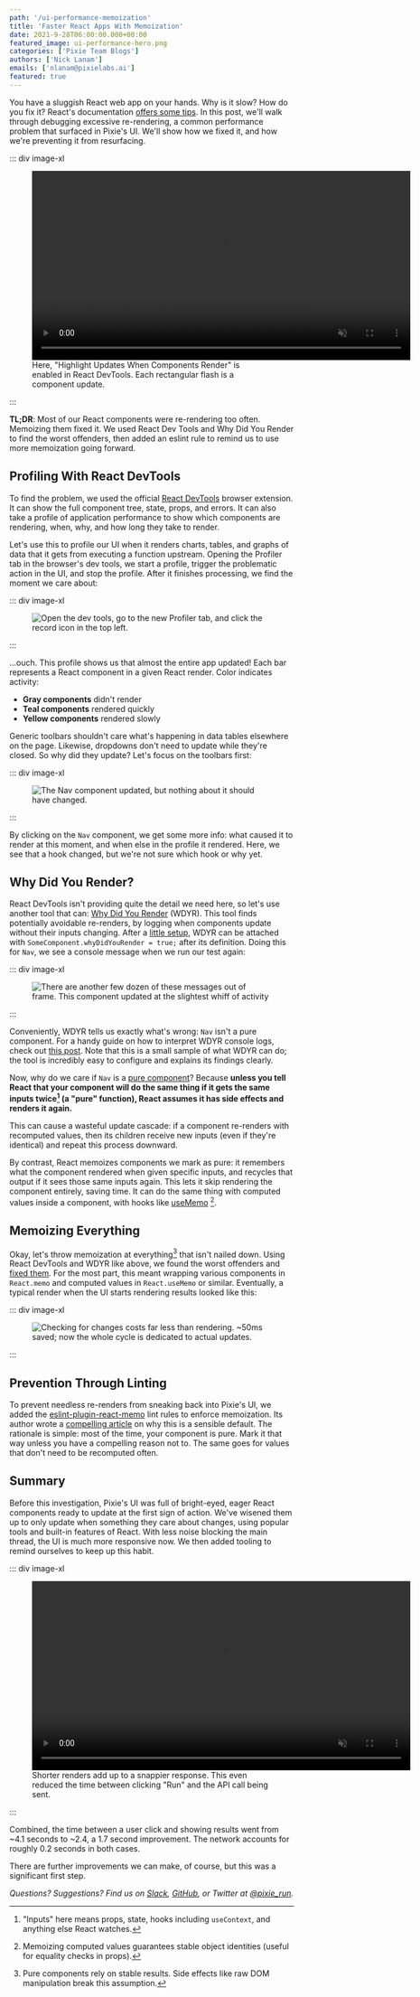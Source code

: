 ```yaml
---
path: '/ui-performance-memoization'
title: 'Faster React Apps With Memoization'
date: 2021-9-28T06:00:00.000+00:00
featured_image: ui-performance-hero.png
categories: ['Pixie Team Blogs']
authors: ['Nick Lanam']
emails: ['nlanam@pixielabs.ai']
featured: true
---
```


You have a sluggish React web app on your hands. Why is it slow? How do you fix it?
React's documentation [offers some tips](https://reactjs.org/docs/optimizing-performance.html).
In this post, we'll walk through debugging excessive re-rendering, a common performance problem that surfaced in Pixie's UI.
We'll show how we fixed it, and how we're preventing it from resurfacing.

::: div image-xl
<figure>
  <video controls muted loop playsinline width="670">
    <source src="performance-comparison.mp4" type="video/mp4" />
  </video>
  <figcaption>
    Here, "Highlight Updates When Components Render" is enabled in React DevTools.
    Each rectangular flash is a component update.
  </figcaption>
</figure>
:::

**TL;DR**: Most of our React components were re-rendering too often. Memoizing them fixed it.
We used React Dev Tools and Why Did You Render to find the worst offenders, then added an eslint rule to remind us to use more memoization going forward.

## Profiling With React DevTools

To find the problem, we used the official [React DevTools](https://reactjs.org/docs/optimizing-performance.html#profiling-components-with-the-devtools-profiler) browser extension.
It can show the full component tree, state, props, and errors.
It can also take a profile of application performance to show which components are rendering, when, why, and how long they take to render.

Let's use this to profile our UI when it renders charts, tables, and graphs of data that it gets from executing a function upstream.
Opening the Profiler tab in the browser's dev tools, we start a profile, trigger the problematic action in the UI, and stop the profile.
After it finishes processing, we find the moment we care about:

::: div image-xl
<figure>
  <img src="before-unfocused-profile.png"  alt="Open the dev tools, go to the new Profiler tab, and click the record icon in the top left." />
</figure>
:::

...ouch. This profile shows us that almost the entire app updated! Each bar represents a React component in a given React render. Color indicates activity:
- **Gray components** didn't render
- **Teal components** rendered quickly
- **Yellow components** rendered slowly

Generic toolbars shouldn't care what's happening in data tables elsewhere on the page.
Likewise, dropdowns don't need to update while they're closed.
So why did they update? Let's focus on the toolbars first:

::: div image-xl
<figure>
  <img src="before-focus-profile.png" alt="The Nav component updated, but nothing about it should have changed." />
</figure>
:::

By clicking on the `Nav` component, we get some more info: what caused it to render at this moment, and when else in the profile it rendered.
Here, we see that a hook changed, but we're not sure which hook or why yet.

## Why Did You Render?

React DevTools isn't providing quite the detail we need here, so let's use another tool that can: [Why Did You Render](https://github.com/welldone-software/why-did-you-render) (WDYR).
This tool finds potentially avoidable re-renders, by logging when components update without their inputs changing.
After a [little setup](https://github.com/pixie-io/pixie/blob/main/src/ui/src/wdyr.js), WDYR can be attached with `SomeComponent.whyDidYouRender = true;` after its definition.
Doing this for `Nav`, we see a console message when we run our test again:

::: div image-xl
<figure>
  <img src="before-wdyr.png" alt="There are another few dozen of these messages out of frame. This component updated at the slightest whiff of activity" />
</figure>
:::

Conveniently, WDYR tells us exactly what's wrong: `Nav` isn't a pure component.
For a handy guide on how to interpret WDYR console logs, check out [this post](https://medium.com/welldone-software/why-did-you-render-mr-big-pure-react-component-part-2-common-fixing-scenarios-667bfdec2e0f).
Note that this is a small sample of what WDYR can do; the tool is incredibly easy to configure and explains its findings clearly.

Now, why do we care if `Nav` is a [pure component](https://reactjs.org/docs/react-api.html#reactpurecomponent)?
Because **unless you tell React that your component will do the same thing if it gets the same inputs twice[^1] (a "pure" function), React assumes it has side effects and renders it again.**

This can cause a wasteful update cascade: if a component re-renders with recomputed values, then its children receive new inputs (even if they're identical) and repeat this process downward.

By contrast, React memoizes components we mark as pure: it remembers what the component rendered when given specific inputs, and recycles that output if it sees those same inputs again.
This lets it skip rendering the component entirely, saving time.
It can do the same thing with computed values inside a component, with hooks like [useMemo](https://reactjs.org/docs/hooks-reference.html#usememo) [^2].

## Memoizing Everything

Okay, let's throw memoization at everything[^3] that isn't nailed down.
Using React DevTools and WDYR like above, we found the worst offenders and [fixed them](https://github.com/search?o=desc&q=author%3ANickLanam+repo%3Apixie-io%2Fpixie+%22%5D+Memoize%22+OR+%22rerenders%22&s=committer-date&type=Commits).
For the most part, this meant wrapping various components in `React.memo` and computed values in `React.useMemo` or similar.
Eventually, a typical render when the UI starts rendering results looked like this:

::: div image-xl
<figure>
  <img src="after-profile.png" alt="Checking for changes costs far less than rendering. ~50ms saved; now the whole cycle is dedicated to actual updates." />
</figure>
:::

## Prevention Through Linting

To prevent needless re-renders from sneaking back into Pixie's UI, we added the [eslint-plugin-react-memo](https://github.com/steadicat/eslint-plugin-react-memo) lint rules to enforce memoization.
Its author wrote a [compelling article](https://attardi.org/why-we-memo-all-the-things/) on why this is a sensible default.
The rationale is simple: most of the time, your component is pure.
Mark it that way unless you have a compelling reason not to.
The same goes for values that don't need to be recomputed often.

## Summary

Before this investigation, Pixie's UI was full of bright-eyed, eager React components ready to update at the first sign of action.
We've wisened them up to only update when something they care about changes, using popular tools and built-in features of React.
With less noise blocking the main thread, the UI is much more responsive now.
We then added tooling to remind ourselves to keep up this habit.

::: div image-xl
<figure>
  <video controls muted loop playsinline width="670">
    <source src="performance-comparison.mp4" type="video/mp4" />
  </video>
  <figcaption>
    Shorter renders add up to a snappier response.
    This even reduced the time between clicking "Run" and the API call being sent.
  </figcaption>
</figure>
:::

Combined, the time between a user click and showing results went from ~4.1 seconds to ~2.4, a 1.7 second improvement.
The network accounts for roughly 0.2 seconds in both cases.

There are further improvements we can make, of course, but this was a significant first step.

[^1]: "Inputs" here means props, state, hooks including `useContext`, and anything else React watches.
[^2]: Memoizing computed values guarantees stable object identities (useful for equality checks in props).
[^3]: Pure components rely on stable results. Side effects like raw DOM manipulation break this assumption.

_Questions? Suggestions? Find us on [Slack](https://slackin.px.dev/), [GitHub](https://github.com/pixie-io/pixie/blob/main/CONTRIBUTING.md), or Twitter at [@pixie_run](https://twitter.com/pixie_run)._
